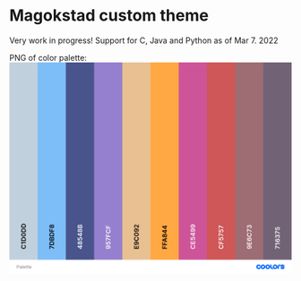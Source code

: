 # Magokstad custom theme

Very work in progress!
Support for C, Java and Python as of Mar 7. 2022

PNG of color palette:
![Imagine theres a picture of a palette here](./Palette.png)
